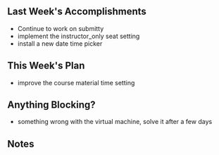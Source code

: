 ## Last Week's Accomplishments

- Continue to work on submitty
- implement the instructor_only seat setting
- install a new date time picker

## This Week's Plan

- improve the course material time setting

## Anything Blocking?

- something wrong with the virtual machine, solve it after a few days

## Notes
